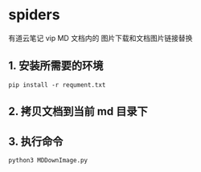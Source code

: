 # spiders
有道云笔记 vip
MD 文档内的 图片下载和文档图片链接替换

## 1. 安装所需要的环境
```
pip install -r requment.txt

```
## 2. 拷贝文档到当前 md  目录下

## 3. 执行命令
```
python3 MDDownImage.py
```


